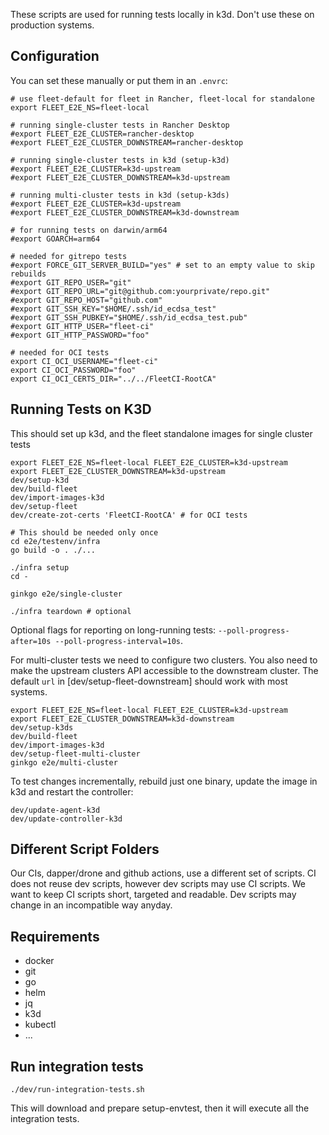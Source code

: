 These scripts are used for running tests locally in k3d. Don't use these on
production systems.

## Configuration

You can set these manually or put them in an `.envrc`:

    # use fleet-default for fleet in Rancher, fleet-local for standalone
    export FLEET_E2E_NS=fleet-local

    # running single-cluster tests in Rancher Desktop
    #export FLEET_E2E_CLUSTER=rancher-desktop
    #export FLEET_E2E_CLUSTER_DOWNSTREAM=rancher-desktop

    # running single-cluster tests in k3d (setup-k3d)
    #export FLEET_E2E_CLUSTER=k3d-upstream
    #export FLEET_E2E_CLUSTER_DOWNSTREAM=k3d-upstream

    # running multi-cluster tests in k3d (setup-k3ds)
    #export FLEET_E2E_CLUSTER=k3d-upstream
    #export FLEET_E2E_CLUSTER_DOWNSTREAM=k3d-downstream

    # for running tests on darwin/arm64
    #export GOARCH=arm64

    # needed for gitrepo tests
    #export FORCE_GIT_SERVER_BUILD="yes" # set to an empty value to skip rebuilds
    #export GIT_REPO_USER="git"
    #export GIT_REPO_URL="git@github.com:yourprivate/repo.git"
    #export GIT_REPO_HOST="github.com"
    #export GIT_SSH_KEY="$HOME/.ssh/id_ecdsa_test"
    #export GIT_SSH_PUBKEY="$HOME/.ssh/id_ecdsa_test.pub"
    #export GIT_HTTP_USER="fleet-ci"
    #export GIT_HTTP_PASSWORD="foo"

    # needed for OCI tests
    export CI_OCI_USERNAME="fleet-ci"
    export CI_OCI_PASSWORD="foo"
    export CI_OCI_CERTS_DIR="../../FleetCI-RootCA"

## Running Tests on K3D

This should set up k3d, and the fleet standalone images for single cluster tests

    export FLEET_E2E_NS=fleet-local FLEET_E2E_CLUSTER=k3d-upstream
    export FLEET_E2E_CLUSTER_DOWNSTREAM=k3d-upstream
    dev/setup-k3d
    dev/build-fleet
    dev/import-images-k3d
    dev/setup-fleet
    dev/create-zot-certs 'FleetCI-RootCA' # for OCI tests

    # This should be needed only once
    cd e2e/testenv/infra
    go build -o . ./...

    ./infra setup
    cd -

    ginkgo e2e/single-cluster

    ./infra teardown # optional

Optional flags for reporting on long-running tests: `--poll-progress-after=10s --poll-progress-interval=10s`.

For multi-cluster tests we need to configure two clusters. You also need to
make the upstream clusters API accessible to the downstream cluster. The
default `url` in [dev/setup-fleet-downstream] should work with most systems.

    export FLEET_E2E_NS=fleet-local FLEET_E2E_CLUSTER=k3d-upstream
    export FLEET_E2E_CLUSTER_DOWNSTREAM=k3d-downstream
    dev/setup-k3ds
    dev/build-fleet
    dev/import-images-k3d
    dev/setup-fleet-multi-cluster
    ginkgo e2e/multi-cluster

To test changes incrementally, rebuild just one binary, update the image in k3d
and restart the controller:

    dev/update-agent-k3d
    dev/update-controller-k3d

## Different Script Folders

Our CIs, dapper/drone and github actions, use a different set of scripts.
CI does not reuse dev scripts, however dev scripts may use CI scripts.
We want to keep CI scripts short, targeted and readable. Dev scripts may
change in an incompatible way anyday.

## Requirements

* docker
* git
* go
* helm
* jq
* k3d
* kubectl
* ...

## Run integration tests

```
./dev/run-integration-tests.sh
```

This will download and prepare setup-envtest, then it will execute all the integration tests.
